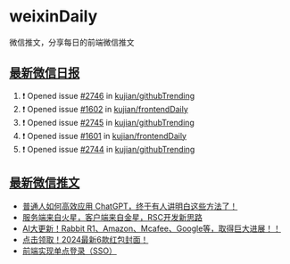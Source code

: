 # weixinDaily
微信推文，分享每日的前端微信推文

## [最新微信日报](https://github.com/kujian/weixinDaily/issues)

<!--START_SECTION:activity-->
1. ❗ Opened issue [#2746](https://github.com/kujian/githubTrending/issues/2746) in [kujian/githubTrending](https://github.com/kujian/githubTrending)
2. ❗ Opened issue [#1602](https://github.com/kujian/frontendDaily/issues/1602) in [kujian/frontendDaily](https://github.com/kujian/frontendDaily)
3. ❗ Opened issue [#2745](https://github.com/kujian/githubTrending/issues/2745) in [kujian/githubTrending](https://github.com/kujian/githubTrending)
4. ❗ Opened issue [#1601](https://github.com/kujian/frontendDaily/issues/1601) in [kujian/frontendDaily](https://github.com/kujian/frontendDaily)
5. ❗ Opened issue [#2744](https://github.com/kujian/githubTrending/issues/2744) in [kujian/githubTrending](https://github.com/kujian/githubTrending)
<!--END_SECTION:activity-->


## [最新微信推文](https://weixin.qdkfweb.cn/)

<!-- BLOG-POST-LIST:START -->
- [普通人如何高效应用 ChatGPT，终于有人讲明白这些方法了！](https://weixin.qdkfweb.cn/39482.html)
- [服务端来自火星，客户端来自金星，RSC开发新思路](https://weixin.qdkfweb.cn/39483.html)
- [AI大更新！Rabbit R1、Amazon、Mcafee、Google等，取得巨大进展！！](https://weixin.qdkfweb.cn/39478.html)
- [点击领取！2024最新6款红包封面！](https://weixin.qdkfweb.cn/39479.html)
- [前端实现单点登录（SSO）](https://weixin.qdkfweb.cn/39494.html)
<!-- BLOG-POST-LIST:END -->